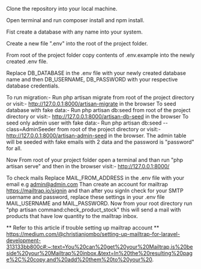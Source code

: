 Clone the repository into your local machine.

Open terminal and run composer install and npm install.

Fist create a database with any name into your system.

Create a new file ".env" into the root of the project folder.

From root of the project folder copy contents of .env.example into the newly created .env file.

Replace DB_DATABASE in the .env file with your newly created database name and then DB_USERNAME, DB_PASSWORD with your respective database credentials.

To run migration:-
    Run php artisan migrate from root of the project directory or visit:- http://127.0.0.1:8000/artisan-migrate in the browser
To seed database with fake data:-
    Run php artisan db:seed from root of the project directory or visit:- http://127.0.0.1:8000/artisan-db-seed in the browser
To seed only admin user with fake data:-
    Run php artisan db:seed --class=AdminSeeder from root of the project directory or visit:- http://127.0.0.1:8000/artisan-admin-seed in the browser. The admin table will be seeded with fake emails with 2 data and the password is "password" for all.

Now From root of your project folder open a terminal and than run "php artisan serve" and then in the browser visit:- http://127.0.0.1:8000/

To check mails 
    Replace MAIL_FROM_ADDRESS in the .env file with your email e.g admin@admin.com
    Than create an account for mailtrap https://mailtrap.io/signin and than after you signIn check for your SMTP username and password, replace these settings in your .env file MAIL_USERNAME and MAIL_PASSWORD.
    Now from your root directory run "php artisan command:check_product_stock" this will send a mail with products that have low quantity to the mailtrap inbox.
    
   ** Refer to this article if trouble setting up mailtrap account **
   https://medium.com/@christianjombo/setting-up-mailtrap-for-laravel-development-313133bb800c#:~:text=You%20can%20get%20your%20Mailtrap,is%20beside%20your%20Mailtrap%20inbox.&text=In%20the%20resulting%20page%2C%20copy,and%20add%20them%20to%20your%20.
 
    
    
